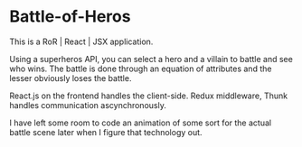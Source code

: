 # Battle-of-Heros

This is a RoR | React | JSX application.


Using a superheros API, you can select a hero and a villain to battle and see who wins.  The battle is done through an equation of attributes and the lesser obviously loses the battle.

React.js on the frontend handles the client-side. Redux middleware, Thunk handles communication ascynchronously. 

I have left some room to code an animation of some sort for the actual battle scene later when I figure that technology out. 
